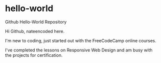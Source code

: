 # hello-world
Github Hello-World Repository

Hi Github, nateencoded here.

I'm new to coding, just started out with the FreeCodeCamp online courses.

I've completed the lessons on Responsive Web Design and am busy with the projects for certification.
